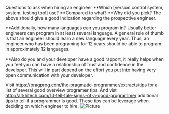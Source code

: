 
Questions to ask when hiring an engineer
**Which [version control system, system, testing tool] use?
**Compared to what?
**Why did you pick?
The above should give a good indication regarding the prospective engineer.

**Additionally, how many languages can you program in?
Usually better engineers can program in at least several language.
A general rule of thumb is that an engineer should learn a new language every year.
Thus, an engineer who has been programing for 12 years should be able to program in approximately 12 languages. 

**Also do you and your developer have a good rapport, it really helps when you feel you can have a relationship of trust and confidence in the developer. This will in part depend on the effort you put into having very open communication with your developer. 

Visit https://pragprog.com/the-pragmatic-programmer/extracts/tips for a list of several good overview programer tips. And vist http://arkhitech.com/10-tell-tale-signs-of-a-good-programmer additional tips to tell if a programmer is good.
These tips can be leverage when deciding on which engineer to hire.
![Picture](https://trustusweareengineers.files.wordpress.com/2012/08/527259_366169383450823_1974640176_n.jpg)

